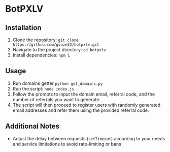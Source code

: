 # BotPXLV

## Installation
1. Clone the repository: `git clone https://github.com/gvoze32/botpxlv.git`
2. Navigate to the project directory: `cd botpxlv`
3. Install dependencies: `npm i`

## Usage
1. Run domains getter `python get_domains.py`
2. Run the script: `node index.js`
3. Follow the prompts to input the domain email, referral code, and the number of referrals you want to generate.
4. The script will then proceed to register users with randomly generated email addresses and refer them using the provided referral code.

## Additional Notes
- Adjust the delay between requests (`setTimeout`) according to your needs and service limitations to avoid rate-limiting or bans
